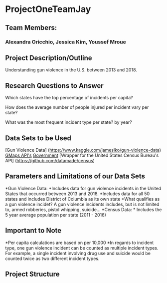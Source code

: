 # ProjectOneTeamJay
## Team Members:
### Alexandra Oricchio, Jessica Kim, Youssef Mroue

## Project Description/Outline
Understanding gun violence in the U.S. between 2013 and 2018.

## Research Questions to Answer
Which states have the top percentage of incidents per capita?

How does the average number of people injured per incident vary per state?

What was the most frequent incident type per state? by year?
  
## Data Sets to be Used
[Gun Violence Data] (https://www.kaggle.com/jameslko/gun-violence-data)
[GMaps API's](developers.google.com/apis-explorer)
[Government](census.gov/data.html)
[Wrapper for the United States Census Bureau's API] (https://github.com/datamade/census)

## Parameters and Limitations of our Data Sets
  *Gun Violence Data:
    *Includes data for gun violence incidents in the United States that occurred between 2013 and 2018.
    *Includes data for all 50 states and includes District of Columbia as its own state
    *What qualifies as a gun violence incidet? A gun violence incidents includes, but is not limited to, armed robberies, pistol whipping, suicide...
  *Census Data:
    * Includes the 5 year average population per state (2011 - 2016)
  
 ## Important to Note
  *Per capita calculations are based on per 10,000
  *In regards to incident type, one gun violence incident can be counted as multiple incident types. For example, a single incident involving drug use and suicide would be counted twice as two different incident types.
 
 ## Project Structure
